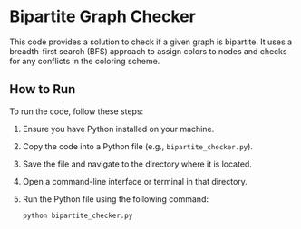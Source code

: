 # Bipartite Graph Checker

This code provides a solution to check if a given graph is bipartite. It uses a breadth-first search (BFS) approach to assign colors to nodes and checks for any conflicts in the coloring scheme.

## How to Run

To run the code, follow these steps:

1. Ensure you have Python installed on your machine.

2. Copy the code into a Python file (e.g., `bipartite_checker.py`).

3. Save the file and navigate to the directory where it is located.

4. Open a command-line interface or terminal in that directory.

5. Run the Python file using the following command:

   ```shell
   python bipartite_checker.py
